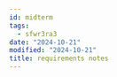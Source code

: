 ```yaml
---
id: midterm
tags:
  - sfwr3ra3
date: "2024-10-21"
modified: "2024-10-21"
title: requirements notes
---
```



